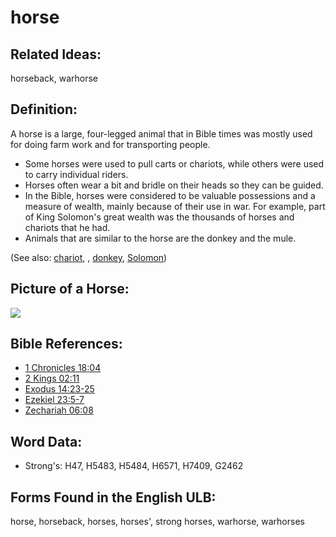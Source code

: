 # horse

## Related Ideas:

horseback, warhorse



## Definition:

A horse is a large, four-legged animal that in Bible times was mostly used for doing farm work and for transporting people.

* Some horses were used to pull carts or chariots, while others were used to carry individual riders.
* Horses often wear a bit and bridle on their heads so they can be guided.
* In the Bible, horses were considered to be valuable possessions and a measure of wealth, mainly because of their use in war. For example, part of King Solomon's great wealth was the thousands of horses and chariots that he had.
* Animals that are similar to the horse are the donkey and the mule.

(See also: [chariot](../other/chariot.md), , [donkey](../other/donkey.md), [Solomon](../names/solomon.md))

## Picture of a Horse:

<a href="https://content.bibletranslationtools.org/WycliffeAssociates/en_tw/raw/branch/master/PNGs/h/Horse.png"><img src="https://content.bibletranslationtools.org/WycliffeAssociates/en_tw/raw/branch/master/PNGs/h/Horse.png" ></a>

## Bible References:

* [1 Chronicles 18:04](rc://en/tn/help/1ch/18/04)
* [2 Kings 02:11](rc://en/tn/help/2ki/02/11)
* [Exodus 14:23-25](rc://en/tn/help/exo/14/23)
* [Ezekiel 23:5-7](rc://en/tn/help/ezk/23/05)
* [Zechariah 06:08](rc://en/tn/help/zec/06/08)

## Word Data:

* Strong's: H47, H5483, H5484, H6571, H7409, G2462

## Forms Found in the English ULB:

horse, horseback, horses, horses', strong horses, warhorse, warhorses


